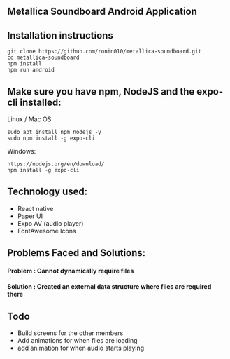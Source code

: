 ## Metallica Soundboard Android Application

<h2>Installation instructions</h2>

```
git clone https://github.com/ronin010/metallica-soundboard.git
cd metallica-soundboard
npm install
npm run android

```

<h2>Make sure you have npm, NodeJS and the expo-cli installed: </h2>

<p>Linux / Mac OS</p>

```
sudo apt install npm nodejs -y
sudo npm install -g expo-cli

```

<p>Windows: </p>

```
https://nodejs.org/en/download/
npm install -g expo-cli

```

<h2>Technology used: </h2>

 * React native
 * Paper UI
 * Expo AV (audio player)
 * FontAwesome Icons

<h2>Problems Faced and Solutions: </h2>

 <h4>Problem : Cannot dynamically require files</h4>
 <h4>Solution : Created an external data structure where files are required there</h4>

<h2>Todo</h2>

 * Build screens for the other members
 * Add animations for when files are loading
 * add animation for when audio starts playing